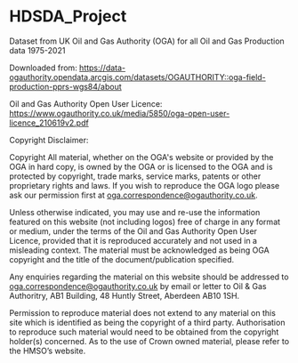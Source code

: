 # HDSDA_Project
Dataset from UK Oil and Gas Authority (OGA) for all Oil and Gas Production data 1975-2021

Downloaded from:
  https://data-ogauthority.opendata.arcgis.com/datasets/OGAUTHORITY::oga-field-production-pprs-wgs84/about

Oil and Gas Authority Open User Licence:
  https://www.ogauthority.co.uk/media/5850/oga-open-user-licence_210619v2.pdf


Copyright Disclaimer:

Copyright
All material, whether on the OGA's website or provided by the OGA in hard copy, is owned by the OGA or is licensed to the OGA and is protected by copyright, trade marks, service marks, patents or other proprietary rights and laws. If you wish to reproduce the OGA logo please ask our permission first at oga.correspondence@ogauthority.co.uk.

Unless otherwise indicated, you may use and re-use the information featured on this website (not including logos) free of charge in any format or medium, under the terms of the Oil and Gas Authority Open User Licence, provided that it is reproduced accurately and not used in a misleading context. The material must be acknowledged as being OGA copyright and the title of the document/publication specified.

Any enquiries regarding the material on this website should be addressed to oga.correspondence@ogauthority.co.uk by email or letter to Oil & Gas Authoritry, AB1 Building, 48 Huntly Street, Aberdeen AB10 1SH.

Permission to reproduce material does not extend to any material on this site which is identified as being the copyright of a third party. Authorisation to reproduce such material would need to be obtained from the copyright holder(s) concerned. As to the use of Crown owned material, please refer to the HMSO’s website.
